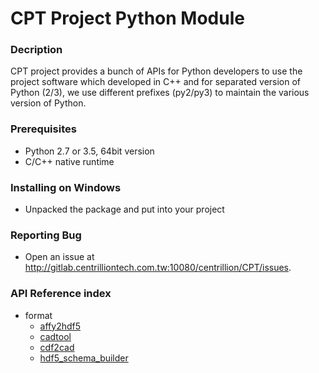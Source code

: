 CPT Project Python Module
===
### Decription

CPT project provides a bunch of APIs for Python developers to use the project software which developed in C++ and for separated version of Python (2/3), we use different prefixes (py2/py3) to maintain the various version of Python.

### Prerequisites

* Python 2.7 or 3.5, 64bit version
* C/C++ native runtime

### Installing on Windows

* Unpacked the package and put into your project


### Reporting Bug 

* Open an issue at http://gitlab.centrilliontech.com.tw:10080/centrillion/CPT/issues.

### API Reference index

* format
    * [affy2hdf5](PythonAPIRerferenceContent#module-affy2hdf5)
    * [cadtool](PythonAPIRerferenceContent#module-cadtool)
    * [cdf2cad](PythonAPIRerferenceContent#module-cdf2cad)
    * [hdf5_schema_builder](PythonAPIRerferenceContent#module-hdf5_schema_builder)